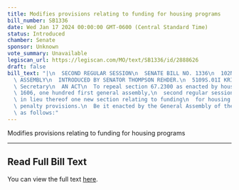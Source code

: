 ```yaml
---
title: Modifies provisions relating to funding for housing programs
bill_number: SB1336
date: Wed Jan 17 2024 00:00:00 GMT-0600 (Central Standard Time)
status: Introduced
chamber: Senate
sponsor: Unknown
vote_summary: Unavailable
legiscan_url: https://legiscan.com/MO/text/SB1336/id/2888626
draft: false
bill_text: "|\n  SECOND REGULAR SESSION\n  SENATE BILL NO. 1336\n  102ND GENERA L\
  \ ASSEMBLY\n  INTRODUCED BY SENATOR THOMPSON REHDER.\n  5109S.01I KRISTINA MARTIN,\
  \ Secretary\n  AN ACT\n  To repeal section 67.2300 as enacted by house bill no.\
  \ 1606, one hundred first general assembly,\n  second regular session, and to enact\
  \ in lieu thereof one new section relating to funding\n  for housing programs, with\
  \ penalty provisions.\n  Be it enacted by the General Assembly of the State of Missouri,\
  \ as follows:"
---
```

Modifies provisions relating to funding for housing programs

---

## Read Full Bill Text

You can view the full text [here](https://legiscan.com/MO/text/SB1336/id/2888626).
